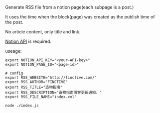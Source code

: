 Generate RSS file from a notion page(each subpage is a post.)

It uses the time when the block(page) was created as the publish time of the post.

No article content, only title and link.

[Notion API](https://developers.notion.com/) is required.

useage:
```
export NOTION_API_KEY="<your-API-key>"
export NOTION_PAGE_ID="<page-id>"

# config
export RSS_WEBSITE="http://finctive.com/"
export RSS_AUTHOR="FINCTIVE"
export RSS_TITLE="造物指南"
export RSS_DESCRIPTION="造物指南博客更新通知。"
export RSS_FILE_NAME="index.xml"

node ./index.js
```
